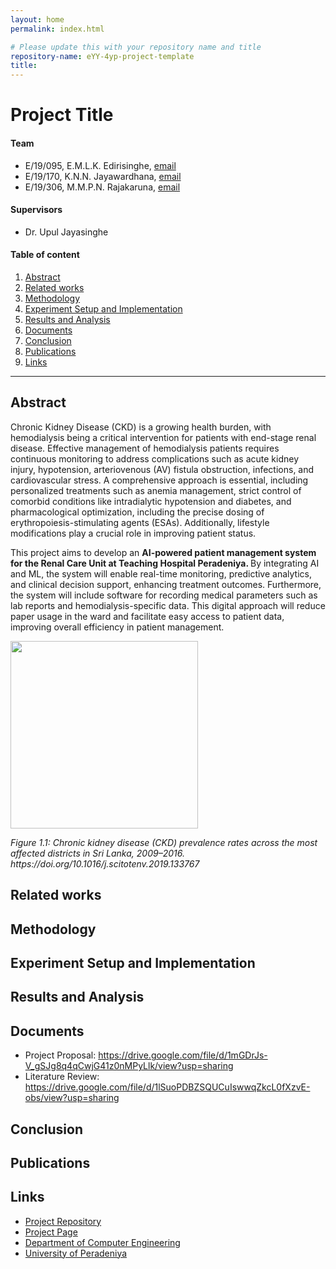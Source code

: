 ```yaml
---
layout: home
permalink: index.html

# Please update this with your repository name and title
repository-name: eYY-4yp-project-template
title:
---
```


[comment]: # "This is the standard layout for the project, but you can clean this and use your own template"

# Project Title

#### Team

- E/19/095, E.M.L.K. Edirisinghe, [email](mailto:e19095@eng.pdn.ac.lk)
- E/19/170, K.N.N. Jayawardhana, [email](mailto:e19170@eng.pdn.ac.lk)
- E/19/306, M.M.P.N. Rajakaruna, [email](mailto:e19306@eng.pdn.ac.lk)

#### Supervisors

- Dr. Upul Jayasinghe

#### Table of content

1. [Abstract](#abstract)
2. [Related works](#related-works)
3. [Methodology](#methodology)
4. [Experiment Setup and Implementation](#experiment-setup-and-implementation)
5. [Results and Analysis](#results-and-analysis)
6. [Documents](#documents)
7. [Conclusion](#conclusion)
8. [Publications](#publications)
9. [Links](#links)

---

<!-- 
DELETE THIS SAMPLE before publishing to GitHub Pages !!!
This is a sample image, to show how to add images to your page. To learn more options, please refer [this](https://projects.ce.pdn.ac.lk/docs/faq/how-to-add-an-image/)
![Sample Image](./images/sample.png) 
-->


## Abstract
<p> Chronic Kidney Disease (CKD) is a growing health burden, with hemodialysis being a critical intervention for patients with end-stage renal disease. Effective management of hemodialysis patients requires continuous monitoring to address complications such as acute kidney injury, hypotension, arteriovenous (AV) fistula obstruction, infections, and cardiovascular stress. A comprehensive approach is essential, including personalized treatments such as anemia management, strict control of comorbid conditions like intradialytic hypotension and diabetes, and pharmacological optimization, including the precise dosing of erythropoiesis-stimulating agents (ESAs). Additionally, lifestyle modifications play a crucial role in improving patient status. </p>

<p> This project aims to develop an <b>AI-powered patient management system for the Renal Care Unit at Teaching Hospital Peradeniya. </b> By integrating AI and ML, the system will enable real-time monitoring, predictive analytics, and clinical decision support, enhancing treatment outcomes. Furthermore, the system will include software for recording medical parameters such as lab reports and hemodialysis-specific data. This digital approach will reduce paper usage in the ward and facilitate easy access to patient data, improving overall efficiency in patient management. </p>

<img src='https://github.com/user-attachments/assets/dc5b1669-8d62-49a1-b514-16a9689174b2' width=300 />
<p><i>Figure 1.1: Chronic kidney disease (CKD) prevalence rates across the most affected districts in Sri Lanka, 2009–2016. https://doi.org/10.1016/j.scitotenv.2019.133767</i></p>

## Related works

## Methodology

## Experiment Setup and Implementation

## Results and Analysis

## Documents

- Project Proposal: https://drive.google.com/file/d/1mGDrJs-V_gSJg8q4qCwjG41z0nMPyLlk/view?usp=sharing
- Literature Review: https://drive.google.com/file/d/1lSuoPDBZSQUCuIswwqZkcL0fXzvE-obs/view?usp=sharing

## Conclusion

## Publications
[//]: # "Note: Uncomment each once you uploaded the files to the repository"

<!-- 1. [Semester 7 report](./) -->
<!-- 2. [Semester 7 slides](./) -->
<!-- 3. [Semester 8 report](./) -->
<!-- 4. [Semester 8 slides](./) -->
<!-- 5. Author 1, Author 2 and Author 3 "Research paper title" (2021). [PDF](./). -->


## Links

[//]: # ( NOTE: EDIT THIS LINKS WITH YOUR REPO DETAILS )

- [Project Repository](https://github.com/cepdnaclk/repository-name)
- [Project Page](https://cepdnaclk.github.io/repository-name)
- [Department of Computer Engineering](http://www.ce.pdn.ac.lk/)
- [University of Peradeniya](https://eng.pdn.ac.lk/)

[//]: # "Please refer this to learn more about Markdown syntax"
[//]: # "https://github.com/adam-p/markdown-here/wiki/Markdown-Cheatsheet"
